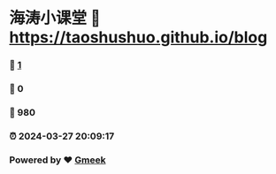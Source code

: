 # 海涛小课堂 :link: https://taoshushuo.github.io/blog 
### :page_facing_up: [1](https://taoshushuo.github.io/blog/tag.html) 
### :speech_balloon: 0 
### :hibiscus: 980 
### :alarm_clock: 2024-03-27 20:09:17 
### Powered by :heart: [Gmeek](https://github.com/Meekdai/Gmeek)
